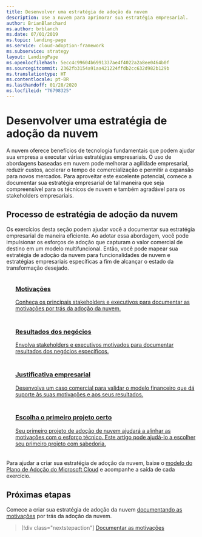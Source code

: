 ```yaml
---
title: Desenvolver uma estratégia de adoção da nuvem
description: Use a nuvem para aprimorar sua estratégia empresarial.
author: BrianBlanchard
ms.author: brblanch
ms.date: 07/01/2019
ms.topic: landing-page
ms.service: cloud-adoption-framework
ms.subservice: strategy
layout: LandingPage
ms.openlocfilehash: 5ecc4c99604b6991337ae4f4022a2a8ee0464b0f
ms.sourcegitcommit: 2362fb3154a91aa421224ffdb2cc632d982b129b
ms.translationtype: HT
ms.contentlocale: pt-BR
ms.lasthandoff: 01/28/2020
ms.locfileid: "76798325"
---
```

<!-- markdownlint-disable MD026 -->

# <a name="develop-a-cloud-adoption-strategy"></a>Desenvolver uma estratégia de adoção da nuvem

A nuvem oferece benefícios de tecnologia fundamentais que podem ajudar sua empresa a executar várias estratégias empresariais. O uso de abordagens baseadas em nuvem pode melhorar a agilidade empresarial, reduzir custos, acelerar o tempo de comercialização e permitir a expansão para novos mercados. Para aproveitar este excelente potencial, comece a documentar sua estratégia empresarial de tal maneira que seja compreensível para os técnicos de nuvem e também agradável para os stakeholders empresariais.

## <a name="cloud-adoption-strategy-process"></a>Processo de estratégia de adoção da nuvem

Os exercícios desta seção podem ajudar você a documentar sua estratégia empresarial de maneira eficiente. Ao adotar essa abordagem, você pode impulsionar os esforços de adoção que capturam o valor comercial de destino em um modelo multifuncional. Então, você pode mapear sua estratégia de adoção da nuvem para funcionalidades de nuvem e estratégias empresariais específicas a fim de alcançar o estado da transformação desejado.

<!--markdownlint-disable MD033 -->

<ul class="panelContent cardsF">
    <li style="display: flex; flex-direction: column;">
        <a href="./motivations.md">
            <div class="cardSize">
                <div class="cardPadding" style="padding-bottom:10px;">
                    <div class="card" style="padding-bottom:10px;">
                        <div class="cardImageOuter">
                            <div class="cardImage">
                                <img alt="" src="../_images/icons/1.png" data-linktype="external">
                            </div>
                        </div>
                        <div class="cardText" style="padding-left:0px;">
                            <h3>Motivações</h3>
Conheça os principais stakeholders e executivos para documentar as motivações por trás da adoção da nuvem.
                        </div>
                    </div>
                </div>
            </div>
        </a>
    </li>
    <li style="display: flex; flex-direction: column;">
        <a href="./business-outcomes/index.md">
            <div class="cardSize">
                <div class="cardPadding" style="padding-bottom:10px;">
                    <div class="card" style="padding-bottom:10px;">
                        <div class="cardImageOuter">
                            <div class="cardImage">
                                <img alt="" src="../_images/icons/2.png" data-linktype="external">
                            </div>
                        </div>
                        <div class="cardText" style="padding-left:0px;">
                            <h3>Resultados dos negócios</h3>
Envolva stakeholders e executivos motivados para documentar resultados dos negócios específicos.
                        </div>
                    </div>
                </div>
            </div>
        </a>
    </li>
    <li style="display: flex; flex-direction: column;">
        <a href="./cloud-migration-business-case.md">
            <div class="cardSize">
                <div class="cardPadding" style="padding-bottom:10px;">
                    <div class="card" style="padding-bottom:10px;">
                        <div class="cardImageOuter">
                            <div class="cardImage">
                                <img alt="" src="../_images/icons/3.png" data-linktype="external">
                            </div>
                        </div>
                        <div class="cardText" style="padding-left:0px;">
                            <h3>Justificativa empresarial</h3>
Desenvolva um caso comercial para validar o modelo financeiro que dá suporte às suas motivações e aos seus resultados.
                        </div>
                    </div>
                </div>
            </div>
        </a>
    </li>
    <li style="display: flex; flex-direction: column;">
        <a href="./first-adoption-project.md">
            <div class="cardSize">
                <div class="cardPadding" style="padding-bottom:10px;">
                    <div class="card" style="padding-bottom:10px;">
                        <div class="cardImageOuter">
                            <div class="cardImage">
                                <img alt="" src="../_images/icons/4.png" data-linktype="external">
                            </div>
                        </div>
                        <div class="cardText" style="padding-left:0px;">
                            <h3>Escolha o primeiro projeto certo</h3>
Seu primeiro projeto de adoção de nuvem ajudará a alinhar as motivações com o esforço técnico. Este artigo pode ajudá-lo a escolher seu primeiro projeto com sabedoria.
                        </div>
                    </div>
                </div>
            </div>
        </a>
    </li>
</ul>

Para ajudar a criar sua estratégia de adoção da nuvem, baixe o [modelo do Plano de Adoção do Microsoft Cloud](https://archcenter.blob.core.windows.net/cdn/fusion/readiness/Microsoft-Cloud-Adoption-Framework-Strategy-and-Plan-Template.docx) e acompanhe a saída de cada exercício.

## <a name="next-steps"></a>Próximas etapas

Comece a criar sua estratégia de adoção da nuvem [documentando as motivações](./motivations.md) por trás da adoção da nuvem.

> [!div class="nextstepaction"]
> [Documentar as motivações](./motivations.md)

